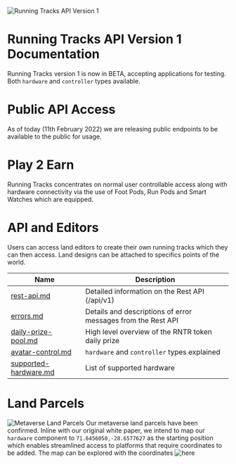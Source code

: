 
![Running Tracks API Version 1](https://i.imgur.com/dgYYQTf.jpg)

# Running Tracks API Version 1 Documentation
Running Tracks version 1 is now in BETA, accepting applications for testing. Both `hardware` and `controller` types available.

# Public API Access
As of today (11th February 2022) we are releasing public endpoints to be available to the public for usage. 

# Play 2 Earn
Running Tracks concentrates on normal user controllable access along with hardware connectivity via the use of Foot Pods, Run Pods and Smart Watches which are equipped.

# API and Editors
Users can access land editors to create their own running tracks which they can then access. Land designs can be attached to specifics points of the world.

Name | Description
------------ | ------------
[rest-api.md](./rest-api.md) | Detailed information on the Rest API (/api/v1)
[errors.md](./errors.md) | Details and descriptions of error messages from the Rest API
[daily-prize-pool.md](./daily-prize-pool.md) | High level overview of the RNTR token daily prize
[avatar-control.md](./avatar-control.md) | `hardware` and `controller` types explained
[supported-hardware.md](./supported-hardware.md) | List of supported hardware 

# Land Parcels
![Metaverse Land Parcels](https://i.imgur.com/MZsQ5Fx.jpeg)
Our metaverse land parcels have been confirmed. Inline with our original white paper, we intend to map our `hardware` component to `71.6456050,-28.6577627` as the starting position which enables streamlined access to platforms that require coordinates to be added. The map can be explored with the coordinates ![here](https://map.runningtracks.net/)

